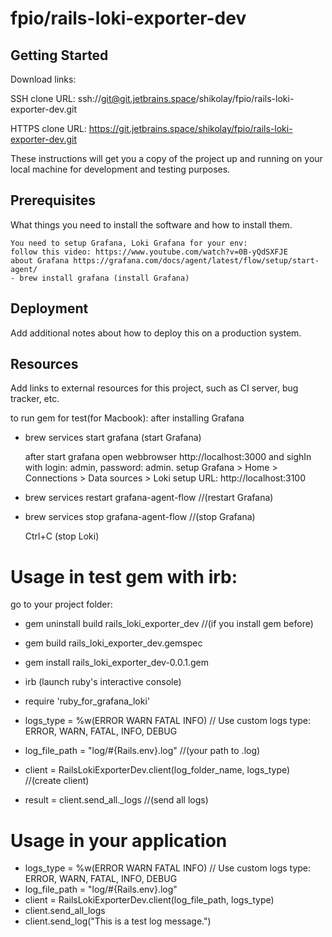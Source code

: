 # fpio/rails-loki-exporter-dev



## Getting Started

Download links:

SSH clone URL: ssh://git@git.jetbrains.space/shikolay/fpio/rails-loki-exporter-dev.git

HTTPS clone URL: https://git.jetbrains.space/shikolay/fpio/rails-loki-exporter-dev.git



These instructions will get you a copy of the project up and running on your local machine for development and testing purposes.

## Prerequisites

What things you need to install the software and how to install them.

```
You need to setup Grafana, Loki Grafana for your env: 
follow this video: https://www.youtube.com/watch?v=0B-yQdSXFJE
about Grafana https://grafana.com/docs/agent/latest/flow/setup/start-agent/
- brew install grafana (install Grafana) 
```

## Deployment

Add additional notes about how to deploy this on a production system.

## Resources

Add links to external resources for this project, such as CI server, bug tracker, etc.


to run gem for test(for Macbook): 
 after installing Grafana
 - brew services start grafana (start Grafana) 

    after start grafana open webbrowser http://localhost:3000 and sighIn with login: admin, password: admin.
    setup Grafana > Home > Connections > Data sources > Loki
    setup URL: http://localhost:3100

 - brew services restart grafana-agent-flow             //(restart Grafana)
 - brew services stop grafana-agent-flow                //(stop Grafana)
    
    Ctrl+C (stop Loki)


 # Usage in test gem with irb:
go to your project folder:
 - gem uninstall build rails_loki_exporter_dev           //(if you install gem before)
 - gem build rails_loki_exporter_dev.gemspec
 - gem install rails_loki_exporter_dev-0.0.1.gem
 - irb (launch ruby's interactive console)

 - require 'ruby_for_grafana_loki'
 - logs_type = %w(ERROR WARN FATAL INFO)                             // Use custom logs type: ERROR, WARN, FATAL, INFO, DEBUG 
 - log_file_path = "log/#{Rails.env}.log"                            //(your path to .log)
 - client = RailsLokiExporterDev.client(log_folder_name, logs_type)  //(create client)
 - result = client.send_all._logs                                    //(send all logs)

 # Usage in your application
 - logs_type = %w(ERROR WARN FATAL INFO)                              // Use custom logs type: ERROR, WARN, FATAL, INFO, DEBUG 
 - log_file_path = "log/#{Rails.env}.log"
 - client = RailsLokiExporterDev.client(log_file_path, logs_type)
 - client.send_all_logs
 - client.send_log("This is a test log message.")
